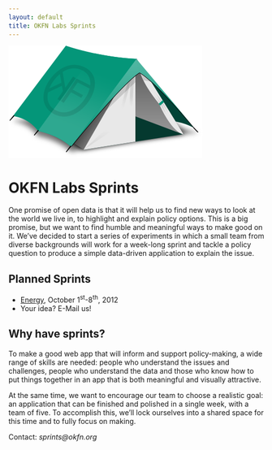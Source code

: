 ```yaml
---
layout: default
title: OKFN Labs Sprints
---
```


<img src="/img/tent.png" class="logo">

<h1>
  OKFN Labs Sprints
</h1>

<p class="teaser">One promise of open data is that it will help us to find new ways to look at the world we live in, to highlight and explain policy options. This is a big promise, but we want to find humble and meaningful ways to make good on it. We’ve decided to start a series of experiments in which a small team from diverse backgrounds will work for a week-long sprint and tackle a policy question to produce a simple data-driven application to explain the issue.</p>

<h2>Planned Sprints</h2>
<ul>
  <li><a href="/energy">Energy</a>, 
      October 1<sup>st</sup>-8<sup>th</sup>, 2012</li>
  <li>Your idea? E-Mail us!</li>
</ul>

<h2>Why have sprints?</h2>

<p>To make a good web app that will inform and support policy-making, a wide range of skills are needed: people who understand the issues and challenges, people who understand the data and those who know how to put things together in an app that is both meaningful and visually attractive.</p>

<p>At the same time, we want to encourage our team to choose a realistic goal: an application that can be finished and polished in a single week, with a team of five. To accomplish this, we’ll lock ourselves into a shared space for this time and to fully focus on making.</p>


<p>
Contact: <em>sprints@okfn.org</em>
</p>
